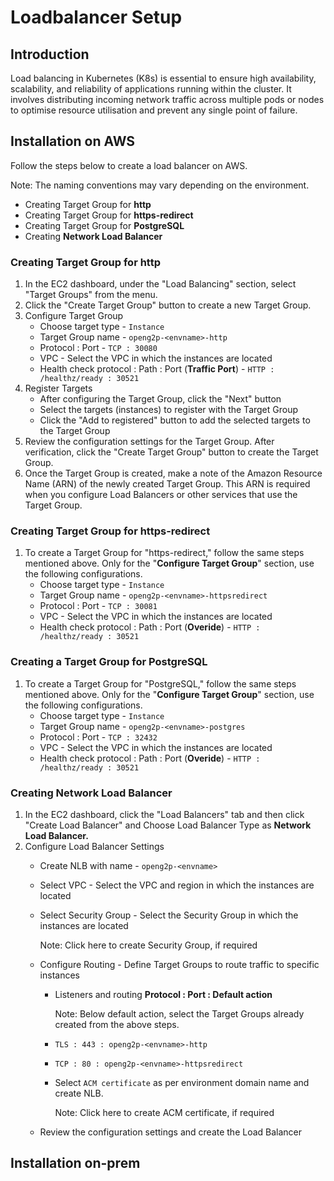 # Loadbalancer Setup

## Introduction

Load balancing in Kubernetes (K8s) is essential to ensure high availability, scalability, and reliability of applications running within the cluster. It involves distributing incoming network traffic across multiple pods or nodes to optimise resource utilisation and prevent any single point of failure.

## Installation on AWS

Follow the steps below to create a load balancer on AWS.

Note: The naming conventions may vary depending on the environment.

* Creating Target Group for **http**
* Creating Target Group for **https-redirect**
* Creating Target Group for **PostgreSQL**
* Creating  **Network Load Balancer**

### Creating Target Group for **http** <a href="#creating-target-group-for-openg2p-external-http" id="creating-target-group-for-openg2p-external-http"></a>

1. In the EC2 dashboard, under the "Load Balancing" section, select "Target Groups" from the menu.
2. Click the "Create Target Group" button to create a new Target Group.
3. Configure Target Group
   * Choose target type - `Instance`
   * Target Group name - `openg2p-<envname>-http`
   * Protocol : Port - `TCP : 30080`
   * VPC - Select the VPC in which the instances are located
   * Health check protocol : Path : Port (**Traffic Port**) - `HTTP : /healthz/ready : 30521`
4. Register Targets
   * After configuring the Target Group, click the "Next" button
   * Select the targets (instances) to register with the Target Group
   * Click the "Add to registered" button to add the selected targets to the Target Group
5. Review the configuration settings for the Target Group. After verification, click the "Create Target Group" button to create the Target Group.
6. Once the Target Group is created, make a note of the Amazon Resource Name (ARN) of the newly created Target Group. This ARN is required when you configure Load Balancers or other services that use the Target Group.

### Creating Target Group for **https-redirect** <a href="#creating-target-group-for-openg2p-external-httpsredirect" id="creating-target-group-for-openg2p-external-httpsredirect"></a>

1. To create a Target Group for "https-redirect," follow the same steps mentioned above. Only for the "**Configure Target Group**" section, use the following configurations.
   * Choose target type - `Instance`
   * Target Group name - `openg2p-<envname>-httpsredirect`
   * Protocol : Port - `TCP : 30081`
   * VPC - Select the VPC in which the instances are located
   * Health check protocol : Path : Port (**Overide**) - `HTTP : /healthz/ready : 30521`

### Creating a Target Group for PostgreSQL <a href="#creating-a-target-group-for-postgresql" id="creating-a-target-group-for-postgresql"></a>

1. To create a Target Group for "PostgreSQL," follow the same steps mentioned above. Only for the "**Configure Target Group**" section, use the following configurations.
   * Choose target type - `Instance`
   * Target Group name - `openg2p-<envname>-postgres`
   * Protocol : Port - `TCP : 32432`
   * VPC - Select the VPC in which the instances are located
   * Health check protocol : Path : Port (**Overide**) - `HTTP : /healthz/ready : 30521`

### Creating  **Network Load Balancer** <a href="#creating-external-network-load-balancer" id="creating-external-network-load-balancer"></a>

1. In the EC2 dashboard, click the "Load Balancers" tab and then click "Create Load Balancer" and Choose Load Balancer Type as **Network Load Balancer.**
2. Configure Load Balancer Settings
   * Create NLB with name - `openg2p-<envname>`
   * Select VPC - Select the VPC and region in which the instances are located
   *   Select Security Group - Select the Security Group in which the instances are located

       &#x20;Note:  Click here to create Security Group, if required
   * Configure Routing - Define Target Groups to route traffic to specific instances
     *   Listeners and routing **Protocol : Port : Default action**

         Note: Below default action, select the Target Groups already created from the above steps.
     * `TLS : 443 : openg2p-<envname>-http`
     * `TCP : 80 : openg2p-<envname>-httpsredirect`
     *   Select `ACM certificate` as per environment domain name and create NLB.

         Note: Click here to create ACM certificate, if required
   * Review the configuration settings and create the Load Balancer

## Installation on-prem


